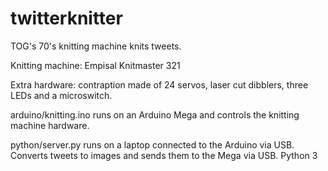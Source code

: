 twitterknitter
==============

TOG's 70's knitting machine knits tweets.

Knitting machine: Empisal Knitmaster 321

Extra hardware: contraption made of 24 servos, laser cut dibblers, three LEDs and a microswitch.

arduino/knitting.ino runs on an Arduino Mega and controls the knitting machine hardware.

python/server.py runs on a laptop connected to the Arduino via USB. Converts tweets to images and sends them to the Mega via USB. Python 3
